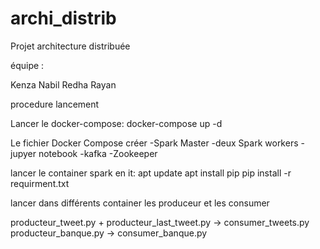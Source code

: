 # archi_distrib
Projet architecture distribuée


équipe :

Kenza
Nabil
Redha
Rayan


procedure lancement 

Lancer le docker-compose: docker-compose up -d

Le fichier Docker Compose créer 
-Spark Master
-deux Spark workers
-jupyer notebook
-kafka
-Zookeeper



lancer le container spark en it: 
apt update
apt install pip
pip install -r requirment.txt

lancer dans différents container les produceur et les consumer

producteur_tweet.py + producteur_last_tweet.py -> consumer_tweets.py
producteur_banque.py -> consumer_banque.py

